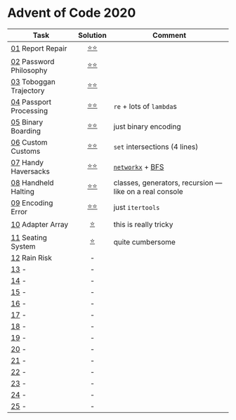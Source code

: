 # Advent of Code 2020

|Task|Solution|Comment|
|---|:---:|---|
|[01](https://adventofcode.com/2020/day/1) Report Repair       |[⭐⭐](2020/day_01.py)||
|[02](https://adventofcode.com/2020/day/2) Password Philosophy |[⭐⭐](2020/day_02.py)||
|[03](https://adventofcode.com/2020/day/3) Toboggan Trajectory |[⭐⭐](2020/day_03.py)||
|[04](https://adventofcode.com/2020/day/4) Passport Processing |[⭐⭐](2020/day_04.py)|`re` + lots of `lambda`s|
|[05](https://adventofcode.com/2020/day/5) Binary Boarding     |[⭐⭐](2020/day_05.py)|just binary encoding|
|[06](https://adventofcode.com/2020/day/6) Custom Customs      |[⭐⭐](2020/day_06.py)|`set` intersections (4 lines)|
|[07](https://adventofcode.com/2020/day/7) Handy Haversacks    |[⭐⭐](2020/day_07.py)|[`networkx`](https://networkx.org/) + [BFS](https://en.wikipedia.org/wiki/Breadth-first_search)|
|[08](https://adventofcode.com/2020/day/8) Handheld Halting    |[⭐⭐](2020/day_08.py)|classes, generators, recursion — like on a real console |
|[09](https://adventofcode.com/2020/day/9) Encoding Error      |[⭐⭐](2020/day_09.py)|just `itertools`|
|[10](https://adventofcode.com/2020/day/10) Adapter Array      |[⭐](2020/day_10.py)| this is really tricky|
|[11](https://adventofcode.com/2020/day/11) Seating System     |[⭐](2020/day_11.py)| quite cumbersome |
|[12](https://adventofcode.com/2020/day/12) Rain Risk          |-|
|[13](https://adventofcode.com/2020/day/13) -|-|
|[14](https://adventofcode.com/2020/day/14) -|-|
|[15](https://adventofcode.com/2020/day/15) -|-|
|[16](https://adventofcode.com/2020/day/16) -|-|
|[17](https://adventofcode.com/2020/day/17) -|-|
|[18](https://adventofcode.com/2020/day/18) -|-|
|[19](https://adventofcode.com/2020/day/19) -|-|
|[20](https://adventofcode.com/2020/day/20) -|-|
|[21](https://adventofcode.com/2020/day/21) -|-|
|[22](https://adventofcode.com/2020/day/22) -|-|
|[23](https://adventofcode.com/2020/day/23) -|-|
|[24](https://adventofcode.com/2020/day/24) -|-|
|[25](https://adventofcode.com/2020/day/25) -|-|
